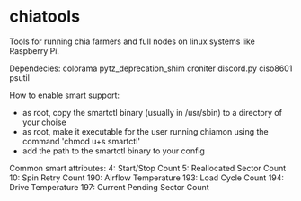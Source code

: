 # chiatools
Tools for running chia farmers and full nodes on linux systems like Raspberry Pi.

Dependecies:
colorama
pytz_deprecation_shim
croniter
discord.py
ciso8601
psutil

How to enable smart support:

- as root, copy the smartctl binary (usually in /usr/sbin) to a directory of your choise
- as root, make it executable for the user running chiamon using the command 'chmod u+s smartctl'
- add the path to the smartctl binary to your config

Common smart attributes:
4: Start/Stop Count
5: Reallocated Sector Count
10: Spin Retry Count
190: Airflow Temperature
193: Load Cycle Count
194: Drive Temperature
197: Current Pending Sector Count